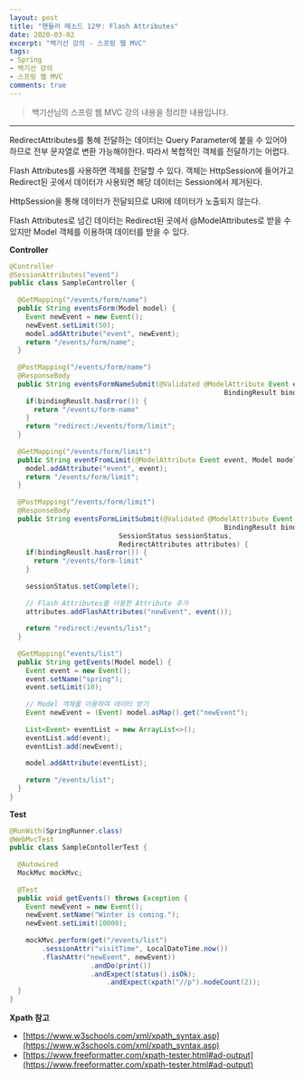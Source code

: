 ```yaml
---
layout: post 
title: "핸들러 메소드 12부: Flash Attributes"
date: 2020-03-02
excerpt: "백기선 강의 - 스프링 웹 MVC"
tags: 
- Spring
- 백기선 강의
- 스프링 웹 MVC
comments: true 
---
```


>백기선님의 스프링 웹 MVC 강의 내용을 정리한 내용입니다.
---

RedirectAttributes를 통해 전달하는 데이터는 Query Parameter에 붙을 수 있어야 하므로 전부 문자열로 변환 가능해야한다. 따라서 복합적인 객체를 전달하기는 어렵다.

Flash Attributes를 사용하면 객체를 전달할 수 있다. 객체는 HttpSession에 들어가고 Redirect된 곳에서 데이터가 사용되면 해당 데이터는 Session에서 제거된다. 

HttpSession을 통해 데이터가 전달되므로 URI에 데이터가 노출되지 않는다.



Flash Attributes로 넘긴 데이터는 Redirect된 곳에서 @ModelAttributes로 받을 수 있지만 Model 객체를 이용하여 데이터를 받을 수 있다.



**Controller**

```java
@Controller
@SessionAttributes("event")
public class SampleController {
  
  @GetMapping("/events/form/name")
  public String eventsForm(Model model) {
    Event newEvent = new Event();
    newEvent.setLimit(50);
    model.addAttribute("event", newEvent);
   	return "/events/form/name";
  }
  
  @PostMapping("/events/form/name")
  @ResponseBody
  public String eventsFormNameSubmit(@Validated @ModelAttribute Event event, 
													 BindingResult bindResult) {
    if(bindingReuslt.hasError()) {
      return "/events/form-name"
    }
    return "redirect:/events/form/limit";
  }
  
  @GetMapping("/events/form/limit")
  public String eventFromLimit(@ModelAttribute Event event, Model model) {
    model.addAttribute("event", event);
   	return "/events/form/limit";
  }
  
  @PostMapping("/events/form/limit")
  @ResponseBody
  public String eventsFormLimitSubmit(@Validated @ModelAttribute Event event, 
													 BindingResult bindResult,
                           SessionStatus sessionStatus,
                           RedirectAttributes attributes) {
    if(bindingReuslt.hasError()) {
      return "/events/form-limit"
    }
    
    sessionStatus.setComplete();
    
    // Flash Attributes를 이용한 Attribute 추가
    attributes.addFlashAttributes("newEvent", event());
    
    return "redirect:/events/list";
  }
  
  @GetMapping("events/list")
  public String getEvents(Model model) {
    Event event = new Event();
    event.setName("spring");
    event.setLimit(10);
    
    // Model 객체를 이용하여 데이터 받기
    Event newEvent = (Event) model.asMap().get("newEvent");
    
    List<Event> eventList = new ArrayList<>();
    eventList.add(event);
    eventList.add(newEvent);
    
    model.addAttribute(eventList);
    
    return "/events/list";
  }
}
```



**Test**

```java
@RunWith(SpringRunner.class)
@WebMvcTest
public class SampleContollerTest {
  
  @Autowired
  MockMvc mockMvc;
  
  @Test
  public void getEvents() throws Exception {
    Event newEvent = new Event();
    newEvent.setName("Winter is coming.");
    newEvent.setLimit(10000);
		
    mockMvc.perform(get("/events/list")
        .sessionAttr("visitTime", LocalDateTime.now())
        .flashAttr("newEvent", newEvent))
      				.andDo(print())
      				.andExpect(status().isOk);
    					.andExpect(xpath("//p").nodeCount(2));
  }
}
```



**Xpath 참고**

* [https://www.w3schools.com/xml/xpath_syntax.asp](https://www.w3schools.com/xml/xpath_syntax.asp)
* [https://www.freeformatter.com/xpath-tester.html#ad-output](https://www.freeformatter.com/xpath-tester.html#ad-output)

